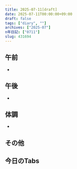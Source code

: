 ```yaml
---
title: 2025-07-11[draft]
date: 2025-07-11T00:00:00+09:00
draft: false
tags: ["diary", ""]
archives: ["2025-07"]
n年日記: ["0711"]
slug: 431694
---
```

## 午前
- 
## 午後
- 
## 体調
- 
## その他
## 今日のTabs